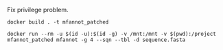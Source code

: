 Fix privilege problem.

```
docker build . -t mfannot_patched

docker run --rm -u $(id -u):$(id -g) -v /mnt:/mnt -v $(pwd):/project mfannot_patched mfannot -g 4 --sqn --tbl -d sequence.fasta
```
